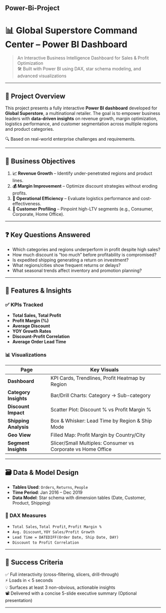 ## Power-Bi-Project
# 📊 Global Superstore Command Center – Power BI Dashboard

> An Interactive Business Intelligence Dashboard for Sales & Profit Optimization  
> 🛠️ Built with Power BI using DAX, star schema modeling, and advanced visualizations

---

## 🧾 Project Overview

This project presents a fully interactive **Power BI dashboard** developed for **Global Superstore**, a multinational retailer. The goal is to empower business leaders with **data-driven insights** on revenue growth, margin optimization, logistics performance, and customer segmentation across multiple regions and product categories.

🔍 Based on real-world enterprise challenges and requirements.

---

## 🎯 Business Objectives

1. **📈 Revenue Growth** – Identify under-penetrated regions and product lines.
2. **💰 Margin Improvement** – Optimize discount strategies without eroding profits.
3. **🚚 Operational Efficiency** – Evaluate logistics performance and cost-effectiveness.
4. **👥 Customer Profiling** – Pinpoint high-LTV segments (e.g., Consumer, Corporate, Home Office).

---

## ❓ Key Questions Answered

- Which categories and regions underperform in profit despite high sales?
- How much discount is “too much” before profitability is compromised?
- Is expedited shipping generating a return on investment?
- What regions/cities show frequent returns or delays?
- What seasonal trends affect inventory and promotion planning?

---

## 🧠 Features & Insights

### ✅ KPIs Tracked
- **Total Sales, Total Profit**
- **Profit Margin (%)**
- **Average Discount**
- **YOY Growth Rates**
- **Discount-Profit Correlation**
- **Average Order Lead Time**

### 📊 Visualizations
| Page                 | Key Visuals                                                                      |
|----------------------|----------------------------------------------------------------------------------|
| **Dashboard**        | KPI Cards, Trendlines, Profit Heatmap by Region                                 |
| **Category Insights**| Bar/Drill Charts: Category → Sub-category                                        |
| **Discount Impact**  | Scatter Plot: Discount % vs Profit Margin %                                      |
| **Shipping Analysis**| Box & Whisker: Lead Time by Region & Ship Mode                                   |
| **Geo View**         | Filled Map: Profit Margin by Country/City                                        |
| **Segment Insights** | Slicer/Small Multiples: Consumer vs Corporate vs Home Office                     |

---

## 🗃️ Data & Model Design

- **Tables Used**: `Orders`, `Returns`, `People`
- **Time Period**: Jan 2016 – Dec 2019
- **Data Model**: Star schema with dimension tables (Date, Customer, Product, Shipping)

### 🔧 DAX Measures
- `Total Sales`, `Total Profit`, `Profit Margin %`
- `Avg. Discount`, `YOY Sales/Profit Growth`
- `Lead Time = DATEDIFF(Order Date, Ship Date, DAY)`
- `Discount to Profit Correlation`

---

## 🏁 Success Criteria

✅ Full interactivity (cross-filtering, slicers, drill-through)  
⚡ Loads in < 5 seconds  
💡 Surfaces at least 3 non-obvious, actionable insights  
📽️ Delivered with a concise 5-slide executive summary (Optional presentation)

---

